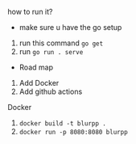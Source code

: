 how to run it?

- make sure u have the go setup

1. run this command `go get`
2. run `go run . serve`

- Road map

1. Add Docker
2. Add github actions

Docker

1. `docker build -t blurpp .`
2. `docker run -p 8080:8080 blurpp`
